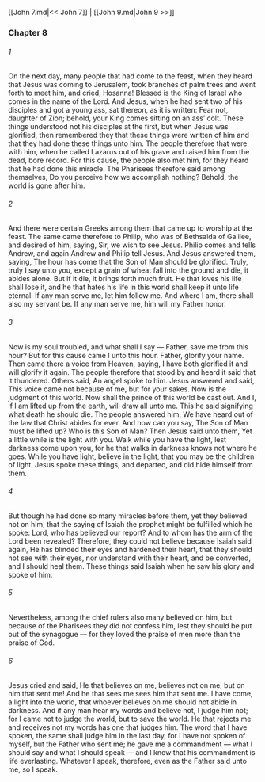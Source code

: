 [[John 7.md|<< John 7]]  |  [[John 9.md|John 9 >>]]

### Chapter 8
###### 1
On the next day, many people that had come to the feast, when they heard that Jesus was coming to Jerusalem, took branches of palm trees and went forth to meet him, and cried, Hosanna! Blessed is the King of Israel who comes in the name of the Lord. And Jesus, when he had sent two of his disciples and got a young ass, sat thereon, as it is written: Fear not, daughter of Zion; behold, your King comes sitting on an ass’ colt. These things understood not his disciples at the first, but when Jesus was glorified, then remembered they that these things were written of him and that they had done these things unto him. The people therefore that were with him, when he called Lazarus out of his grave and raised him from the dead, bore record. For this cause, the people also met him, for they heard that he had done this miracle. The Pharisees therefore said among themselves, Do you perceive how we accomplish nothing? Behold, the world is gone after him.

###### 2
And there were certain Greeks among them that came up to worship at the feast. The same came therefore to Philip, who was of Bethsaida of Galilee, and desired of him, saying, Sir, we wish to see Jesus. Philip comes and tells Andrew, and again Andrew and Philip tell Jesus. And Jesus answered them, saying, The hour has come that the Son of Man should be glorified. Truly, truly I say unto you, except a grain of wheat fall into the ground and die, it abides alone. But if it die, it brings forth much fruit. He that loves his life shall lose it, and he that hates his life in this world shall keep it unto life eternal. If any man serve me, let him follow me. And where I am, there shall also my servant be. If any man serve me, him will my Father honor.

###### 3
Now is my soul troubled, and what shall I say — Father, save me from this hour? But for this cause came I unto this hour. Father, glorify your name. Then came there a voice from Heaven, saying, I have both glorified it and will glorify it again. The people therefore that stood by and heard it said that it thundered. Others said, An angel spoke to him. Jesus answered and said, This voice came not because of me, but for your sakes. Now is the judgment of this world. Now shall the prince of this world be cast out. And I, if I am lifted up from the earth, will draw all unto me. This he said signifying what death he should die. The people answered him, We have heard out of the law that Christ abides for ever. And how can you say, The Son of Man must be lifted up? Who is this Son of Man? Then Jesus said unto them, Yet a little while is the light with you. Walk while you have the light, lest darkness come upon you, for he that walks in darkness knows not where he goes. While you have light, believe in the light, that you may be the children of light. Jesus spoke these things, and departed, and did hide himself from them.

###### 4
But though he had done so many miracles before them, yet they believed not on him, that the saying of Isaiah the prophet might be fulfilled which he spoke: Lord, who has believed our report? And to whom has the arm of the Lord been revealed? Therefore, they could not believe because Isaiah said again, He has blinded their eyes and hardened their heart, that they should not see with their eyes, nor understand with their heart, and be converted, and I should heal them. These things said Isaiah when he saw his glory and spoke of him.

###### 5
Nevertheless, among the chief rulers also many believed on him, but because of the Pharisees they did not confess him, lest they should be put out of the synagogue — for they loved the praise of men more than the praise of God.

###### 6
Jesus cried and said, He that believes on me, believes not on me, but on him that sent me! And he that sees me sees him that sent me. I have come, a light into the world, that whoever believes on me should not abide in darkness. And if any man hear my words and believe not, I judge him not; for I came not to judge the world, but to save the world. He that rejects me and receives not my words has one that judges him. The word that I have spoken, the same shall judge him in the last day, for I have not spoken of myself, but the Father who sent me; he gave me a commandment — what I should say and what I should speak — and I know that his commandment is life everlasting. Whatever I speak, therefore, even as the Father said unto me, so I speak.